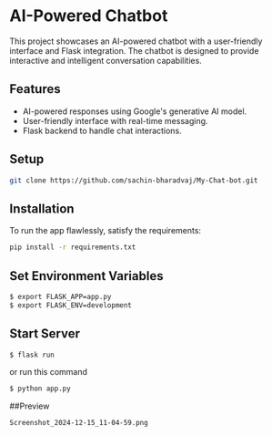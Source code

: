 # AI-Powered Chatbot

This project showcases an AI-powered chatbot with a user-friendly interface and Flask integration. The chatbot is designed to provide interactive and intelligent conversation capabilities.

## Features

- AI-powered responses using Google's generative AI model.
- User-friendly interface with real-time messaging.
- Flask backend to handle chat interactions.

## Setup

```bash
git clone https://github.com/sachin-bharadvaj/My-Chat-bot.git
```

## Installation

To run the app flawlessly, satisfy the requirements:

```bash
pip install -r requirements.txt
```
## Set Environment Variables

```bash
$ export FLASK_APP=app.py
$ export FLASK_ENV=development
```
## Start Server

```bash
$ flask run
```
or run this command

```bash
$ python app.py
```
##Preview

```bash
Screenshot_2024-12-15_11-04-59.png
```






